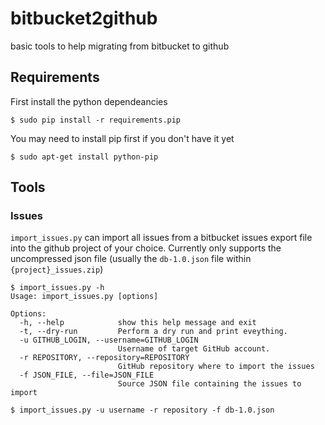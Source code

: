 bitbucket2github
================

basic tools to help migrating from bitbucket to github


## Requirements

First install the python dependeancies
```
$ sudo pip install -r requirements.pip
```

You may need to install pip first if you don't have it yet
```
$ sudo apt-get install python-pip
```

## Tools

### Issues

```import_issues.py``` can import all issues from a bitbucket issues export file
into the github project of your choice. Currently only supports the uncompressed
json file (usually the ```db-1.0.json``` file within ```{project}_issues.zip```)

```
$ import_issues.py -h
Usage: import_issues.py [options]

Options:
  -h, --help            show this help message and exit
  -t, --dry-run         Perform a dry run and print eveything.
  -u GITHUB_LOGIN, --username=GITHUB_LOGIN
                        Username of target GitHub account.
  -r REPOSITORY, --repository=REPOSITORY
                        GitHub repository where to import the issues
  -f JSON_FILE, --file=JSON_FILE
                        Source JSON file containing the issues to import

$ import_issues.py -u username -r repository -f db-1.0.json
```


